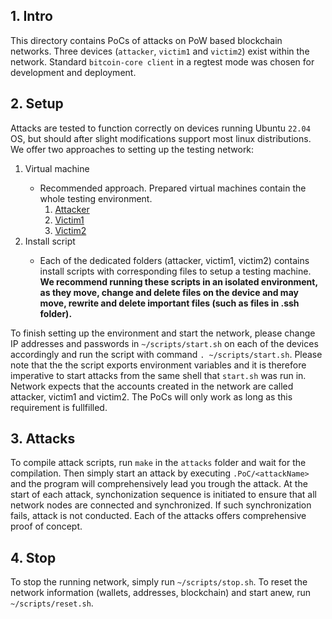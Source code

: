 ## 1. Intro
This directory contains PoCs of attacks on PoW based blockchain networks. Three devices (`attacker`, `victim1` and `victim2`) exist within the network. Standard `bitcoin-core client` in a regtest mode was chosen for development and deployment. 

## 2. Setup
Attacks are tested to function correctly on devices running Ubuntu `22.04` OS, but should after slight modifications support most linux distributions. We offer two approaches to setting up the testing network:

<ol>
	<li>Virtual machine</li>
	<ul>
		<li>Recommended approach. Prepared virtual machines contain the whole testing environment.
		<ol>
			<li><a href="https://drive.google.com/file/d/1haxUF3g6XQUg09PI8bFQYEOCWzdU4Q4x/view?usp=sharing">Attacker</a></li>
			<li><a href="https://drive.google.com/file/d/1DJglvYGbhr_RDD9z9Mk-msb7CKH4oPJw/view?usp=sharing">Victim1</a></li>
			<li><a href="https://drive.google.com/file/d/1-_pEdBQ-ZgPXB8K7QgQYd6ybQpA_e5d-/view?usp=drive_link">Victim2</a></li>
		</ol> 
		</li>
	</ul>
	<li>Install script</li>
	<ul>
		<li>Each of the dedicated folders (attacker, victim1, victim2) contains install scripts with corresponding files to setup a testing machine. <b>We recommend running these scripts in an isolated environment, as they move, change and delete files on the device and may move, rewrite and delete important files (such as files in .ssh folder).</b></li>
	</ul>
</ol>

To finish setting up the environment and start the network, please change IP addresses and passwords in `~/scripts/start.sh` on each of the devices accordingly and run the script with command `. ~/scripts/start.sh`. Please note that the the script exports environment variables and it is therefore imperative to start attacks from the same shell that `start.sh` was run in. Network expects that the accounts created in the network are called attacker, victim1 and victim2. The PoCs will only work as long as this requirement is fullfilled. 

## 3. Attacks

To compile attack scripts, run `make` in the `attacks` folder and wait for the compilation. Then simply start an attack by executing `.PoC/<attackName>` and the program will comprehensively lead you trough the attack. At the start of each attack, synchonization sequence is initiated to ensure that all network nodes are connected and synchronized. If such synchronization fails, attack is not conducted. Each of the attacks offers comprehensive proof of concept. 

## 4. Stop

To stop the running network, simply run `~/scripts/stop.sh`. To reset the network information (wallets, addresses, blockchain) and start anew, run `~/scripts/reset.sh`.
